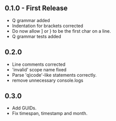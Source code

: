 ## 0.1.0 - First Release
* Q grammar added
* Indentation for brackets corrected
* Do now allow ] or } to be the first char on a line.
* Q grammar tests added
## 0.2.0
* Line comments corrected
* 'invalid' scope name fixed
* Parse 'q)code'-like statements correctly.
* remove unnecessary console.logs
## 0.3.0
* Add GUIDs.
* Fix timespan, timestamp and month.